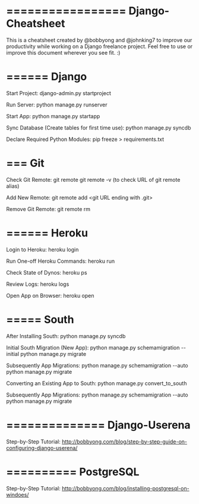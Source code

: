 =================
Django-Cheatsheet
=================

This is a cheatsheet created by @bobbyong and @johnking7 to improve our productivity while working on a Django freelance project. Feel free to use or improve this document wherever you see fit. :)


======
Django
======

Start Project:
django-admin.py startproject <projectname>

Run Server: 
python manage.py runserver

Start App:
python manage.py startapp <appname>

Sync Database (Create tables for first time use):
python manage.py syncdb

Declare Required Python Modules:
pip freeze > requirements.txt


===
Git
===

Check Git Remote:
git remote
git remote -v (to check URL of git remote alias)

Add New Remote:
git remote add <git name. Example: origin> <git URL ending with .git>

Remove Git Remote:
git remote rm <git name. Example: origin>


======
Heroku
======

Login to Heroku:
heroku login

Run One-off Heroku Commands:
heroku run <subsequent commands. Example: python manage.py syncdb>

Check State of Dynos: 
heroku ps

Review Logs:
heroku logs

Open App on Browser:
heroku open


=====
South
=====

After Installing South:
python manage.py syncdb

Initial South Migration (New App):
python manage.py schemamigration <appname> --initial
python manage.py migrate <appname>

Subsequently App Migrations:
python manage.py schemamigration <appname> --auto
python manage.py migrate <appname>



Converting an Existing App to South:
python manage.py convert_to_south <appname>

Subsequently App Migrations:
python manage.py schemamigration <appname> --auto
python manage.py migrate <appname>


==============
Django-Userena
==============

Step-by-Step Tutorial:
http://bobbyong.com/blog/step-by-step-guide-on-configuring-django-userena/


==========
PostgreSQL
==========

Step-by-Step Tutorial:
http://bobbyong.com/blog/installing-postgresql-on-windoes/